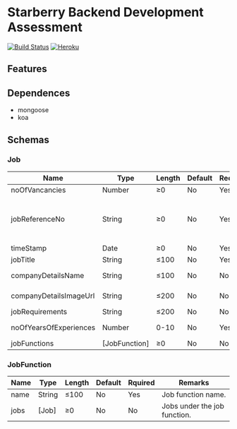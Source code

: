 # Starberry Backend Development Assessment

[![Build Status](https://travis-ci.com/whs-dot-hk/starberry-backend-development-assessment.svg?branch=master)](https://travis-ci.com/whs-dot-hk/starberry-backend-development-assessment)
[![Heroku](https://heroku-badge.herokuapp.com/?app=sbda-api&root=api/job&style=flat)](https://sbda-api.herokuapp.com/api/job)

## Features

## Dependences

* mongoose
* koa

## Schemas

### Job

Name | Type | Length | Default | Required | Remarks
--- | --- | --- | --- | --- | ---
noOfVancancies | Number | &ge;0 | No | Yes | Vancancies.
jobReferenceNo | String | &ge;0 | No | Yes | **Auto-generated**. The first Job is `JHK00001`, the second is `JHK00002`, etc.
timeStamp | Date | &ge;0 | No | Yes | **Auto-filled**.
jobTitle | String | &le;100 | No | Yes | Job title.
companyDetailsName | String | &le;100 | No | No | Company/Employer name.
companyDetailsImageUrl | String | &le;200 | No | No | Company/Employer image.
jobRequirements | String | &le;200 | No | No | Requirements
noOfYearsOfExperiences | Number | 0-10 | No | Yes | Year(s) of experiences
jobFunctions | [JobFunction] | &ge;0 | No | No | Job functions.

### JobFunction

Name | Type | Length | Default | Rquired | Remarks
--- | --- | --- | --- | --- | ---
name | String | &le;100 | No | Yes | Job function name.
jobs | [Job] | &ge;0 | No | No | Jobs under the job function.